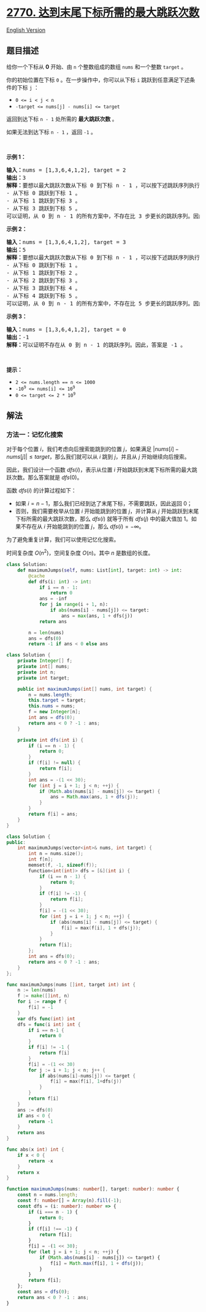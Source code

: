 # [2770. 达到末尾下标所需的最大跳跃次数](https://leetcode.cn/problems/maximum-number-of-jumps-to-reach-the-last-index)

[English Version](/solution/2700-2799/2770.Maximum%20Number%20of%20Jumps%20to%20Reach%20the%20Last%20Index/README_EN.md)

## 题目描述

<!-- 这里写题目描述 -->

<p>给你一个下标从 <strong>0</strong> 开始、由 <code>n</code> 个整数组成的数组 <code>nums</code> 和一个整数 <code>target</code> 。</p>

<p>你的初始位置在下标 <code>0</code> 。在一步操作中，你可以从下标 <code>i</code> 跳跃到任意满足下述条件的下标 <code>j</code> ：</p>

<ul>
	<li><code>0 &lt;= i &lt; j &lt; n</code></li>
	<li><code>-target &lt;= nums[j] - nums[i] &lt;= target</code></li>
</ul>

<p>返回到达下标 <code>n - 1</code> 处所需的 <strong>最大跳跃次数</strong> 。</p>

<p>如果无法到达下标 <code>n - 1</code> ，返回 <code>-1</code> 。</p>

<p>&nbsp;</p>

<p><strong>示例 1：</strong></p>

<pre><strong>输入：</strong>nums = [1,3,6,4,1,2], target = 2
<strong>输出：</strong>3
<strong>解释：</strong>要想以最大跳跃次数从下标 0 到下标 n - 1 ，可以按下述跳跃序列执行操作：
- 从下标 0 跳跃到下标 1 。 
- 从下标 1 跳跃到下标 3 。 
- 从下标 3 跳跃到下标 5 。 
可以证明，从 0 到 n - 1 的所有方案中，不存在比 3 步更长的跳跃序列。因此，答案是 3 。 </pre>

<p><strong>示例 2：</strong></p>

<pre><strong>输入：</strong>nums = [1,3,6,4,1,2], target = 3
<strong>输出：</strong>5
<strong>解释：</strong>要想以最大跳跃次数从下标 0 到下标 n - 1 ，可以按下述跳跃序列执行操作：
- 从下标 0 跳跃到下标 1 。 
- 从下标 1 跳跃到下标 2 。 
- 从下标 2 跳跃到下标 3 。 
- 从下标 3 跳跃到下标 4 。 
- 从下标 4 跳跃到下标 5 。 
可以证明，从 0 到 n - 1 的所有方案中，不存在比 5 步更长的跳跃序列。因此，答案是 5 。 </pre>

<p><strong>示例 3：</strong></p>

<pre><strong>输入：</strong>nums = [1,3,6,4,1,2], target = 0
<strong>输出：</strong>-1
<strong>解释：</strong>可以证明不存在从 0 到 n - 1 的跳跃序列。因此，答案是 -1 。 
</pre>

<p>&nbsp;</p>

<p><strong>提示：</strong></p>

<ul>
	<li><code>2 &lt;= nums.length == n &lt;= 1000</code></li>
	<li><code>-10<sup>9</sup>&nbsp;&lt;= nums[i]&nbsp;&lt;= 10<sup>9</sup></code></li>
	<li><code>0 &lt;= target &lt;= 2 * 10<sup>9</sup></code></li>
</ul>

## 解法

### 方法一：记忆化搜索

对于每个位置 $i$，我们考虑向后搜索能跳到的位置 $j$，如果满足 $|nums[i] - nums[j]| \leq target$，那么我们就可以从 $i$ 跳到 $j$，并且从 $j$ 开始继续向后搜索。

因此，我们设计一个函数 $dfs(i)$，表示从位置 $i$ 开始跳跃到末尾下标所需的最大跳跃次数。那么答案就是 $dfs(0)$。

函数 $dfs(i)$ 的计算过程如下：

-   如果 $i = n - 1$，那么我们已经到达了末尾下标，不需要跳跃，因此返回 $0$；
-   否则，我们需要枚举从位置 $i$ 开始能跳到的位置 $j$，并计算从 $j$ 开始跳跃到末尾下标所需的最大跳跃次数，那么 $dfs(i)$ 就等于所有 $dfs(j)$ 中的最大值加 $1$。如果不存在从 $i$ 开始能跳到的位置 $j$，那么 $dfs(i) = -\infty$。

为了避免重复计算，我们可以使用记忆化搜索。

时间复杂度 $O(n^2)$，空间复杂度 $O(n)$。其中 $n$ 是数组的长度。

<!-- tabs:start -->

```python
class Solution:
    def maximumJumps(self, nums: List[int], target: int) -> int:
        @cache
        def dfs(i: int) -> int:
            if i == n - 1:
                return 0
            ans = -inf
            for j in range(i + 1, n):
                if abs(nums[i] - nums[j]) <= target:
                    ans = max(ans, 1 + dfs(j))
            return ans

        n = len(nums)
        ans = dfs(0)
        return -1 if ans < 0 else ans
```

```java
class Solution {
    private Integer[] f;
    private int[] nums;
    private int n;
    private int target;

    public int maximumJumps(int[] nums, int target) {
        n = nums.length;
        this.target = target;
        this.nums = nums;
        f = new Integer[n];
        int ans = dfs(0);
        return ans < 0 ? -1 : ans;
    }

    private int dfs(int i) {
        if (i == n - 1) {
            return 0;
        }
        if (f[i] != null) {
            return f[i];
        }
        int ans = -(1 << 30);
        for (int j = i + 1; j < n; ++j) {
            if (Math.abs(nums[i] - nums[j]) <= target) {
                ans = Math.max(ans, 1 + dfs(j));
            }
        }
        return f[i] = ans;
    }
}
```

```cpp
class Solution {
public:
    int maximumJumps(vector<int>& nums, int target) {
        int n = nums.size();
        int f[n];
        memset(f, -1, sizeof(f));
        function<int(int)> dfs = [&](int i) {
            if (i == n - 1) {
                return 0;
            }
            if (f[i] != -1) {
                return f[i];
            }
            f[i] = -(1 << 30);
            for (int j = i + 1; j < n; ++j) {
                if (abs(nums[i] - nums[j]) <= target) {
                    f[i] = max(f[i], 1 + dfs(j));
                }
            }
            return f[i];
        };
        int ans = dfs(0);
        return ans < 0 ? -1 : ans;
    }
};
```

```go
func maximumJumps(nums []int, target int) int {
	n := len(nums)
	f := make([]int, n)
	for i := range f {
		f[i] = -1
	}
	var dfs func(int) int
	dfs = func(i int) int {
		if i == n-1 {
			return 0
		}
		if f[i] != -1 {
			return f[i]
		}
		f[i] = -(1 << 30)
		for j := i + 1; j < n; j++ {
			if abs(nums[i]-nums[j]) <= target {
				f[i] = max(f[i], 1+dfs(j))
			}
		}
		return f[i]
	}
	ans := dfs(0)
	if ans < 0 {
		return -1
	}
	return ans
}

func abs(x int) int {
	if x < 0 {
		return -x
	}
	return x
}
```

```ts
function maximumJumps(nums: number[], target: number): number {
    const n = nums.length;
    const f: number[] = Array(n).fill(-1);
    const dfs = (i: number): number => {
        if (i === n - 1) {
            return 0;
        }
        if (f[i] !== -1) {
            return f[i];
        }
        f[i] = -(1 << 30);
        for (let j = i + 1; j < n; ++j) {
            if (Math.abs(nums[i] - nums[j]) <= target) {
                f[i] = Math.max(f[i], 1 + dfs(j));
            }
        }
        return f[i];
    };
    const ans = dfs(0);
    return ans < 0 ? -1 : ans;
}
```

<!-- tabs:end -->

<!-- end -->
